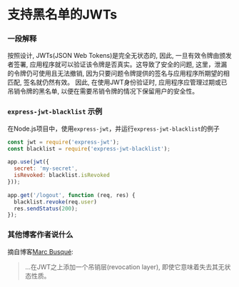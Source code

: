 # 支持黑名单的JWTs

### 一段解释

按照设计, JWTs(JSON Web Tokens)是完全无状态的, 因此, 一旦有效令牌由颁发者签署, 应用程序就可以验证该令牌是否真实。这导致了安全的问题, 这里，泄漏的令牌仍可使用且无法撤销, 因为只要问题令牌提供的签名与应用程序所期望的相匹配, 签名就仍然有效。
因此, 在使用JWT身份验证时, 应用程序应管理过期或已吊销令牌的黑名单, 以便在需要吊销令牌的情况下保留用户的安全性。

### `express-jwt-blacklist` 示例

在Node.js项目中，使用`express-jwt`，并运行`express-jwt-blacklist`的例子

```javascript
const jwt = require('express-jwt');
const blacklist = require('express-jwt-blacklist');
 
app.use(jwt({
  secret: 'my-secret',
  isRevoked: blacklist.isRevoked
}));
 
app.get('/logout', function (req, res) {
  blacklist.revoke(req.user)
  res.sendStatus(200);
});
```

### 其他博客作者说什么

摘自博客[Marc Busqué](waiting-for-dev.github.io/blog/2017/01/25/jwt_secure_usage/):
> ...在JWT之上添加一个吊销层(revocation layer), 即使它意味着失去其无状态性质。
